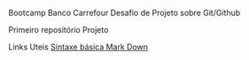 Bootcamp Banco Carrefour
Desafio de Projeto sobre Git/Github

Primeiro repositório Projeto

Links Uteis
[Sintaxe básica Mark Down](https://www.markdownguide.org/basic-syntax/)
